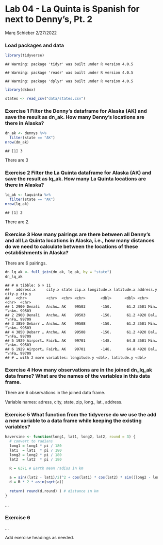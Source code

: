 Lab 04 - La Quinta is Spanish for next to Denny’s, Pt. 2
================
Marq Schieber
2/27/2022

### Load packages and data

``` r
library(tidyverse) 
```

    ## Warning: package 'tidyr' was built under R version 4.0.5

    ## Warning: package 'readr' was built under R version 4.0.5

    ## Warning: package 'dplyr' was built under R version 4.0.5

``` r
library(dsbox) 
```

``` r
states <- read_csv("data/states.csv")
```

### Exercise 1 Filter the Denny’s dataframe for Alaska (AK) and save the result as dn_ak. How many Denny’s locations are there in Alaska?

``` r
dn_ak <- dennys %>%
  filter(state == "AK")
nrow(dn_ak)
```

    ## [1] 3

There are 3

### Exercise 2 Filter the La Quinta dataframe for Alaska (AK) and save the result as lq_ak. How many La Quinta locations are there in Alaska?

``` r
lq_ak <- laquinta %>%
  filter(state == "AK")
nrow(lq_ak)
```

    ## [1] 2

There are 2.

### Exercise 3 How many pairings are there between all Denny’s and all La Quinta locations in Alaska, i.e., how many distances do we need to calculate between the locations of these establishments in Alaska?

There are 6 pairings.

``` r
dn_lq_ak <- full_join(dn_ak, lq_ak, by = "state")
dn_lq_ak
```

    ## # A tibble: 6 × 11
    ##   address.x     city.x state zip.x longitude.x latitude.x address.y city.y zip.y
    ##   <chr>         <chr>  <chr> <chr>       <dbl>      <dbl> <chr>     <chr>  <chr>
    ## 1 2900 Denali   Ancho… AK    99503       -150.       61.2 3501 Min… "\nAn… 99503
    ## 2 2900 Denali   Ancho… AK    99503       -150.       61.2 4920 Dal… "\nFa… 99709
    ## 3 3850 Debarr … Ancho… AK    99508       -150.       61.2 3501 Min… "\nAn… 99503
    ## 4 3850 Debarr … Ancho… AK    99508       -150.       61.2 4920 Dal… "\nFa… 99709
    ## 5 1929 Airport… Fairb… AK    99701       -148.       64.8 3501 Min… "\nAn… 99503
    ## 6 1929 Airport… Fairb… AK    99701       -148.       64.8 4920 Dal… "\nFa… 99709
    ## # … with 2 more variables: longitude.y <dbl>, latitude.y <dbl>

### Exercise 4 How many observations are in the joined dn_lq_ak data frame? What are the names of the variables in this data frame.

There are 6 observations in the joined data frame.

Variable names: adress, city, state, zip, long., lat., address.

### Exercise 5 What function from the tidyverse do we use the add a new variable to a data frame while keeping the existing variables?

``` r
haversine <- function(long1, lat1, long2, lat2, round = 3) {
  # convert to radians
  long1 = long1 * pi / 180
  lat1  = lat1  * pi / 180
  long2 = long2 * pi / 180
  lat2  = lat2  * pi / 180
  
  R = 6371 # Earth mean radius in km
  
  a = sin((lat2 - lat1)/2)^2 + cos(lat1) * cos(lat2) * sin((long2 - long1)/2)^2
  d = R * 2 * asin(sqrt(a))
  
  return( round(d,round) ) # distance in km
}
```

…

### Exercise 6

…

Add exercise headings as needed.
